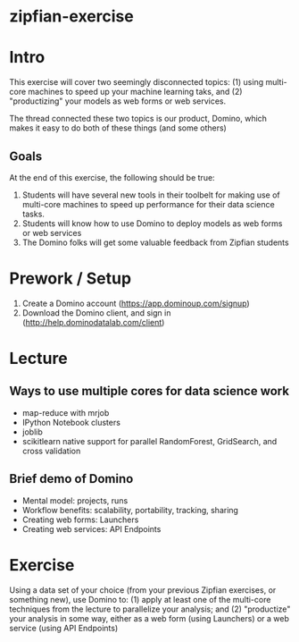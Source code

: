 zipfian-exercise
================

# Intro

This exercise will cover two seemingly disconnected topics: (1) using multi-core machines to speed up your machine learning taks, and (2) "productizing" your models as web forms or web services. 

The thread connected these two topics is our product, Domino, which makes it easy to do both of these things (and some others)

## Goals

At the end of this exercise, the following should be true:

1. Students will have several new tools in their toolbelt for making use of multi-core machines to speed up performance for their data science tasks.
2. Students will know how to use Domino to deploy models as web forms or web services
3. The Domino folks will get some valuable feedback from Zipfian students

# Prework / Setup

1. Create a Domino account (https://app.dominoup.com/signup)
2. Download the Domino client, and sign in (http://help.dominodatalab.com/client)


# Lecture

## Ways to use multiple cores for data science work

- map-reduce with mrjob
- IPython Notebook clusters
- joblib
- scikitlearn native support for parallel RandomForest, GridSearch, and cross validation

## Brief demo of Domino

- Mental model: projects, runs
- Workflow benefits: scalability, portability, tracking, sharing
- Creating web forms: Launchers
- Creating web services: API Endpoints

# Exercise

Using a data set of your choice (from your previous Zipfian exercises, or something new), use Domino to: (1) apply at least one of the multi-core techniques from the lecture to parallelize your analysis; and (2) "productize" your analysis in some way, either as a web form (using Launchers) or a web service (using API Endpoints)